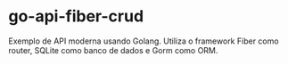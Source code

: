 # go-api-fiber-crud
Exemplo de API moderna usando Golang. Utiliza o framework Fiber como router, SQLite como banco de dados e Gorm como ORM.